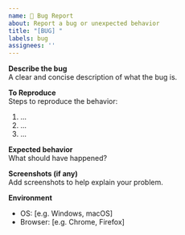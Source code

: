 ```yaml
---
name: 🐞 Bug Report
about: Report a bug or unexpected behavior
title: "[BUG] "
labels: bug
assignees: ''
---
```


**Describe the bug**  
A clear and concise description of what the bug is.

**To Reproduce**  
Steps to reproduce the behavior:
1. ...
2. ...
3. ...

**Expected behavior**  
What should have happened?

**Screenshots (if any)**  
Add screenshots to help explain your problem.

**Environment**
- OS: [e.g. Windows, macOS]
- Browser: [e.g. Chrome, Firefox]
